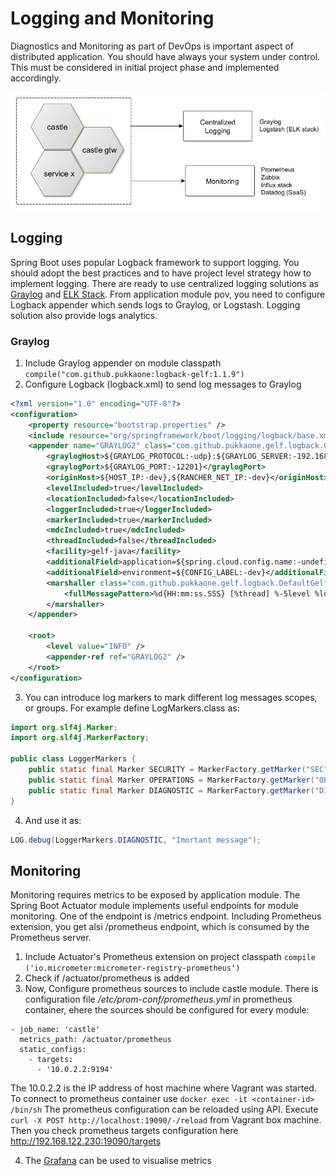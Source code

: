# Logging and Monitoring
Diagnostics and Monitoring as part of DevOps is important aspect of distributed application.
You should have always your system under control. This must be considered in initial 
project phase and implemented accordingly. 

![logging](images/logging_monitoring.jpg)

## Logging
Spring Boot uses popular Logback framework to support logging. You should adopt the best 
practices and to have project level strategy how to implement logging. There are ready
to use centralized logging solutions as [Graylog](https://www.graylog.org/) and [ELK Stack](https://www.elastic.co/elk-stack).
From application module pov, you need to configure Logback appender which sends logs to Graylog, or Logstash. 
Logging solution also provide logs analytics.

### Graylog

1. Include Graylog appender on module classpath `compile("com.github.pukkaone:logback-gelf:1.1.9")`
2. Configure Logback (logback.xml) to send log messages to Graylog
```xml
<?xml version="1.0" encoding="UTF-8"?>
<configuration>
	<property resource="bootstrap.properties" />
	<include resource="org/springframework/boot/logging/logback/base.xml" />
    <appender name="GRAYLOG2" class="com.github.pukkaone.gelf.logback.GelfAppender">
		<graylogHost>${GRAYLOG_PROTOCOL:-udp}:${GRAYLOG_SERVER:-192.168.122.230}</graylogHost>
		<graylogPort>${GRAYLOG_PORT:-12201}</graylogPort>
		<originHost>${HOST_IP:-dev},${RANCHER_NET_IP:-dev}</originHost>
		<levelIncluded>true</levelIncluded>
		<locationIncluded>false</locationIncluded>
		<loggerIncluded>true</loggerIncluded>
		<markerIncluded>true</markerIncluded>
		<mdcIncluded>true</mdcIncluded>
		<threadIncluded>false</threadIncluded>
		<facility>gelf-java</facility>
		<additionalField>application=${spring.cloud.config.name:-undefined}</additionalField>
		<additionalField>environment=${CONFIG_LABEL:-dev}</additionalField>
		<marshaller	class="com.github.pukkaone.gelf.logback.DefaultGelfMessageFactory">
			<fullMessagePattern>%d{HH:mm:ss.SSS} [%thread] %-5level %logger{36} - %msg %n</fullMessagePattern>
		</marshaller>
	</appender>
	
    <root>
		<level value="INFO" />
		<appender-ref ref="GRAYLOG2" />
	</root>	
</configuration>	
```
3. You can introduce log markers to mark different log messages scopes, or groups.
   For example define LogMarkers.class as:
```java
import org.slf4j.Marker;
import org.slf4j.MarkerFactory;

public class LoggerMarkers {
    public static final Marker SECURITY = MarkerFactory.getMarker("SEC");
    public static final Marker OPERATIONS = MarkerFactory.getMarker("OPS");
    public static final Marker DIAGNOSTIC = MarkerFactory.getMarker("DIA");
}
``` 
4. And use it as:
```java
LOG.debug(LoggerMarkers.DIAGNOSTIC, "Imortant message");
```

## Monitoring
Monitoring requires metrics to be exposed by application module. The Spring Boot Actuator module implements
useful endpoints for module monitoring. One of the endpoint is /metrics endpoint. Including Prometheus extension,
you get alsi /prometheus endpoint, which is consumed by the Prometheus server.

1. Include Actuator's Prometheus extension on project classpath `compile ('io.micrometer:micrometer-registry-prometheus')`
2. Check if /actuator/prometheus is added
3. Now, Configure prometheus sources to include castle module. There is configuration file _/etc/prom-conf/prometheus.yml_ in prometheus    container, ehere the sources should be configured for every module:
```
- job_name: 'castle'
  metrics_path: /actuator/prometheus
  static_configs:
    - targets:
      - '10.0.2.2:9194'
```
  The 10.0.2.2 is the IP address of host machine where Vagrant was started.
  To connect to prometheus container use `docker exec -it <container-id> /bin/sh` 
  The prometheus configuration can be reloaded using API. Execute  `curl -X POST http://localhost:19090/-/reload` from Vagrant box
  machine. Then you check prometheus targets configuration here http://192.168.122.230:19090/targets  
  
4. The [Grafana](92.168.122.230:3000) can be used to visualise metrics


